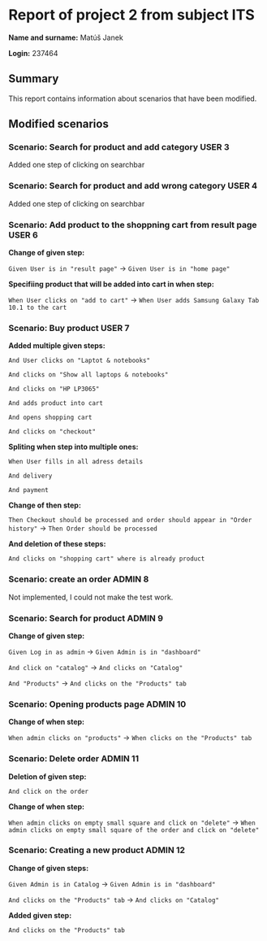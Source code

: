 # Report of project 2 from subject ITS

**Name and surname:** Matúš Janek

**Login:** 237464

## Summary

This report contains information about scenarios that have been modified.

## Modified scenarios

### Scenario: Search for product and add category USER 3 

Added one step of clicking on searchbar

### Scenario: Search for product and add wrong category USER 4 

Added one step of clicking on searchbar

### Scenario: Add product to the shoppning cart from result page USER 6

**Change of given step:**

`Given User is in "result page"` -> `Given User is in "home page"`

**Specifiing product that will be added into cart in when step:**

 `When User clicks on "add to cart"` -> `When User adds Samsung Galaxy Tab 10.1 to the cart`

### Scenario: Buy product USER 7 

**Added multiple given steps:**

`And User clicks on "Laptot & notebooks"`

`And clicks on "Show all laptops & notebooks"`

`And clicks on "HP LP3065"`

`And adds product into cart`

`And opens shopping cart`

`And clicks on "checkout"`

**Spliting when step into multiple ones:**

`When User fills in all adress details`

`And delivery` 

`And payment`

**Change of then step:**

`Then Checkout should be processed and order should appear in "Order history"` -> `Then Order should be processed`

**And deletion of these steps:**

`And clicks on "shopping cart" where is already product`

### Scenario: create an order ADMIN 8

Not implemented, I could not make the test work.

### Scenario: Search for product ADMIN 9

**Change of given step:**

`Given Log in as admin` -> `Given Admin is in "dashboard"`

`And click on "catalog"` -> `And clicks on "Catalog"`

`And "Products"` -> `And clicks on the "Products" tab`

### Scenario: Opening products page ADMIN 10

**Change of when step:**

`When admin clicks on "products"` -> `When clicks on the "Products" tab`

### Scenario: Delete order ADMIN 11

**Deletion of given step:**

`And click on the order`

**Change of when step:**

`When admin clicks on empty small square and click on "delete"` -> `When admin clicks on empty small square of the order and click on "delete"`

### Scenario: Creating a new product ADMIN 12

**Change of given steps:**

`Given Admin is in Catalog` -> `Given Admin is in "dashboard"`

`And clicks on the "Products" tab` -> `And clicks on "Catalog"`

**Added given step:**

`And clicks on the "Products" tab`








